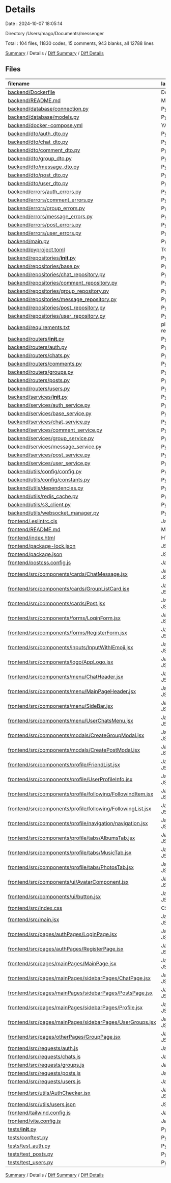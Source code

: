 # Details

Date : 2024-10-07 18:05:14

Directory /Users/mago/Documents/messenger

Total : 104 files,  11830 codes, 15 comments, 943 blanks, all 12788 lines

[Summary](results.md) / Details / [Diff Summary](diff.md) / [Diff Details](diff-details.md)

## Files
| filename | language | code | comment | blank | total |
| :--- | :--- | ---: | ---: | ---: | ---: |
| [backend/Dockerfile](/backend/Dockerfile) | Docker | 5 | 0 | 3 | 8 |
| [backend/README.md](/backend/README.md) | Markdown | 318 | 0 | 72 | 390 |
| [backend/database/connection.py](/backend/database/connection.py) | Python | 17 | 0 | 6 | 23 |
| [backend/database/models.py](/backend/database/models.py) | Python | 236 | 0 | 51 | 287 |
| [backend/docker-compose.yml](/backend/docker-compose.yml) | YAML | 31 | 0 | 2 | 33 |
| [backend/dto/auth_dto.py](/backend/dto/auth_dto.py) | Python | 23 | 0 | 10 | 33 |
| [backend/dto/chat_dto.py](/backend/dto/chat_dto.py) | Python | 11 | 0 | 7 | 18 |
| [backend/dto/comment_dto.py](/backend/dto/comment_dto.py) | Python | 18 | 0 | 9 | 27 |
| [backend/dto/group_dto.py](/backend/dto/group_dto.py) | Python | 14 | 0 | 6 | 20 |
| [backend/dto/message_dto.py](/backend/dto/message_dto.py) | Python | 29 | 0 | 8 | 37 |
| [backend/dto/post_dto.py](/backend/dto/post_dto.py) | Python | 34 | 0 | 8 | 42 |
| [backend/dto/user_dto.py](/backend/dto/user_dto.py) | Python | 29 | 0 | 7 | 36 |
| [backend/errors/auth_errors.py](/backend/errors/auth_errors.py) | Python | 26 | 0 | 9 | 35 |
| [backend/errors/comment_errors.py](/backend/errors/comment_errors.py) | Python | 8 | 0 | 4 | 12 |
| [backend/errors/group_errors.py](/backend/errors/group_errors.py) | Python | 8 | 0 | 3 | 11 |
| [backend/errors/message_errors.py](/backend/errors/message_errors.py) | Python | 8 | 0 | 3 | 11 |
| [backend/errors/post_errors.py](/backend/errors/post_errors.py) | Python | 7 | 0 | 3 | 10 |
| [backend/errors/user_errors.py](/backend/errors/user_errors.py) | Python | 20 | 0 | 7 | 27 |
| [backend/main.py](/backend/main.py) | Python | 64 | 0 | 21 | 85 |
| [backend/pyproject.toml](/backend/pyproject.toml) | TOML | 12 | 0 | 2 | 14 |
| [backend/repositories/__init__.py](/backend/repositories/__init__.py) | Python | 7 | 0 | 0 | 7 |
| [backend/repositories/base.py](/backend/repositories/base.py) | Python | 73 | 0 | 28 | 101 |
| [backend/repositories/chat_repository.py](/backend/repositories/chat_repository.py) | Python | 4 | 0 | 3 | 7 |
| [backend/repositories/comment_repository.py](/backend/repositories/comment_repository.py) | Python | 39 | 0 | 13 | 52 |
| [backend/repositories/group_repository.py](/backend/repositories/group_repository.py) | Python | 23 | 0 | 11 | 34 |
| [backend/repositories/message_repository.py](/backend/repositories/message_repository.py) | Python | 45 | 0 | 15 | 60 |
| [backend/repositories/post_repository.py](/backend/repositories/post_repository.py) | Python | 31 | 0 | 16 | 47 |
| [backend/repositories/user_repository.py](/backend/repositories/user_repository.py) | Python | 44 | 0 | 18 | 62 |
| [backend/requirements.txt](/backend/requirements.txt) | pip requirements | 37 | 0 | 0 | 37 |
| [backend/routers/__init__.py](/backend/routers/__init__.py) | Python | 6 | 0 | 0 | 6 |
| [backend/routers/auth.py](/backend/routers/auth.py) | Python | 50 | 0 | 15 | 65 |
| [backend/routers/chats.py](/backend/routers/chats.py) | Python | 82 | 6 | 20 | 108 |
| [backend/routers/comments.py](/backend/routers/comments.py) | Python | 26 | 0 | 10 | 36 |
| [backend/routers/groups.py](/backend/routers/groups.py) | Python | 61 | 0 | 14 | 75 |
| [backend/routers/posts.py](/backend/routers/posts.py) | Python | 90 | 0 | 19 | 109 |
| [backend/routers/users.py](/backend/routers/users.py) | Python | 124 | 0 | 26 | 150 |
| [backend/services/__init__.py](/backend/services/__init__.py) | Python | 8 | 0 | 0 | 8 |
| [backend/services/auth_service.py](/backend/services/auth_service.py) | Python | 87 | 0 | 26 | 113 |
| [backend/services/base_service.py](/backend/services/base_service.py) | Python | 20 | 0 | 7 | 27 |
| [backend/services/chat_service.py](/backend/services/chat_service.py) | Python | 12 | 0 | 6 | 18 |
| [backend/services/comment_service.py](/backend/services/comment_service.py) | Python | 64 | 1 | 18 | 83 |
| [backend/services/group_service.py](/backend/services/group_service.py) | Python | 61 | 0 | 18 | 79 |
| [backend/services/message_service.py](/backend/services/message_service.py) | Python | 60 | 0 | 17 | 77 |
| [backend/services/post_service.py](/backend/services/post_service.py) | Python | 52 | 0 | 22 | 74 |
| [backend/services/user_service.py](/backend/services/user_service.py) | Python | 91 | 0 | 37 | 128 |
| [backend/utils/config/config.py](/backend/utils/config/config.py) | Python | 57 | 0 | 19 | 76 |
| [backend/utils/config/constants.py](/backend/utils/config/constants.py) | Python | 4 | 0 | 2 | 6 |
| [backend/utils/dependencies.py](/backend/utils/dependencies.py) | Python | 91 | 0 | 27 | 118 |
| [backend/utils/redis_cache.py](/backend/utils/redis_cache.py) | Python | 14 | 0 | 9 | 23 |
| [backend/utils/s3_client.py](/backend/utils/s3_client.py) | Python | 22 | 0 | 9 | 31 |
| [backend/utils/websocket_manager.py](/backend/utils/websocket_manager.py) | Python | 13 | 0 | 7 | 20 |
| [frontend/.eslintrc.cjs](/frontend/.eslintrc.cjs) | JavaScript | 22 | 0 | 1 | 23 |
| [frontend/README.md](/frontend/README.md) | Markdown | 5 | 0 | 4 | 9 |
| [frontend/index.html](/frontend/index.html) | HTML | 14 | 0 | 3 | 17 |
| [frontend/package-lock.json](/frontend/package-lock.json) | JSON | 7,013 | 0 | 1 | 7,014 |
| [frontend/package.json](/frontend/package.json) | JSON | 36 | 0 | 1 | 37 |
| [frontend/postcss.config.js](/frontend/postcss.config.js) | JavaScript | 6 | 0 | 1 | 7 |
| [frontend/src/components/cards/ChatMessage.jsx](/frontend/src/components/cards/ChatMessage.jsx) | JavaScript JSX | 36 | 0 | 2 | 38 |
| [frontend/src/components/cards/GroupListCard.jsx](/frontend/src/components/cards/GroupListCard.jsx) | JavaScript JSX | 67 | 0 | 6 | 73 |
| [frontend/src/components/cards/Post.jsx](/frontend/src/components/cards/Post.jsx) | JavaScript JSX | 144 | 0 | 8 | 152 |
| [frontend/src/components/forms/LoginForm.jsx](/frontend/src/components/forms/LoginForm.jsx) | JavaScript JSX | 104 | 0 | 7 | 111 |
| [frontend/src/components/forms/RegisterForm.jsx](/frontend/src/components/forms/RegisterForm.jsx) | JavaScript JSX | 157 | 0 | 6 | 163 |
| [frontend/src/components/inputs/InputWithIEmoji.jsx](/frontend/src/components/inputs/InputWithIEmoji.jsx) | JavaScript JSX | 26 | 0 | 3 | 29 |
| [frontend/src/components/logo/AppLogo.jsx](/frontend/src/components/logo/AppLogo.jsx) | JavaScript JSX | 9 | 0 | 2 | 11 |
| [frontend/src/components/menu/ChatHeader.jsx](/frontend/src/components/menu/ChatHeader.jsx) | JavaScript JSX | 53 | 0 | 2 | 55 |
| [frontend/src/components/menu/MainPageHeader.jsx](/frontend/src/components/menu/MainPageHeader.jsx) | JavaScript JSX | 145 | 0 | 9 | 154 |
| [frontend/src/components/menu/SideBar.jsx](/frontend/src/components/menu/SideBar.jsx) | JavaScript JSX | 65 | 0 | 5 | 70 |
| [frontend/src/components/menu/UserChatsMenu.jsx](/frontend/src/components/menu/UserChatsMenu.jsx) | JavaScript JSX | 68 | 0 | 3 | 71 |
| [frontend/src/components/modals/CreateGroupModal.jsx](/frontend/src/components/modals/CreateGroupModal.jsx) | JavaScript JSX | 162 | 0 | 14 | 176 |
| [frontend/src/components/modals/CreatePostModal.jsx](/frontend/src/components/modals/CreatePostModal.jsx) | JavaScript JSX | 110 | 1 | 12 | 123 |
| [frontend/src/components/profile/FriendList.jsx](/frontend/src/components/profile/FriendList.jsx) | JavaScript JSX | 24 | 0 | 2 | 26 |
| [frontend/src/components/profile/UserProfileInfo.jsx](/frontend/src/components/profile/UserProfileInfo.jsx) | JavaScript JSX | 123 | 0 | 6 | 129 |
| [frontend/src/components/profile/following/FollowindItem.jsx](/frontend/src/components/profile/following/FollowindItem.jsx) | JavaScript JSX | 11 | 0 | 1 | 12 |
| [frontend/src/components/profile/following/FollowingList.jsx](/frontend/src/components/profile/following/FollowingList.jsx) | JavaScript JSX | 50 | 0 | 3 | 53 |
| [frontend/src/components/profile/navigation/navigation.jsx](/frontend/src/components/profile/navigation/navigation.jsx) | JavaScript JSX | 61 | 0 | 4 | 65 |
| [frontend/src/components/profile/tabs/AlbumsTab.jsx](/frontend/src/components/profile/tabs/AlbumsTab.jsx) | JavaScript JSX | 16 | 0 | 2 | 18 |
| [frontend/src/components/profile/tabs/MusicTab.jsx](/frontend/src/components/profile/tabs/MusicTab.jsx) | JavaScript JSX | 22 | 0 | 1 | 23 |
| [frontend/src/components/profile/tabs/PhotosTab.jsx](/frontend/src/components/profile/tabs/PhotosTab.jsx) | JavaScript JSX | 46 | 0 | 1 | 47 |
| [frontend/src/components/ui/AvatarComponent.jsx](/frontend/src/components/ui/AvatarComponent.jsx) | JavaScript JSX | 0 | 0 | 1 | 1 |
| [frontend/src/components/ui/button.jsx](/frontend/src/components/ui/button.jsx) | JavaScript JSX | 13 | 0 | 1 | 14 |
| [frontend/src/index.css](/frontend/src/index.css) | CSS | 40 | 1 | 9 | 50 |
| [frontend/src/main.jsx](/frontend/src/main.jsx) | JavaScript JSX | 34 | 1 | 2 | 37 |
| [frontend/src/pages/authPages/LoginPage.jsx](/frontend/src/pages/authPages/LoginPage.jsx) | JavaScript JSX | 17 | 0 | 2 | 19 |
| [frontend/src/pages/authPages/RegisterPage.jsx](/frontend/src/pages/authPages/RegisterPage.jsx) | JavaScript JSX | 17 | 0 | 2 | 19 |
| [frontend/src/pages/mainPages/MainPage.jsx](/frontend/src/pages/mainPages/MainPage.jsx) | JavaScript JSX | 36 | 0 | 2 | 38 |
| [frontend/src/pages/mainPages/sidebarPages/ChatPage.jsx](/frontend/src/pages/mainPages/sidebarPages/ChatPage.jsx) | JavaScript JSX | 114 | 2 | 11 | 127 |
| [frontend/src/pages/mainPages/sidebarPages/PostsPage.jsx](/frontend/src/pages/mainPages/sidebarPages/PostsPage.jsx) | JavaScript JSX | 41 | 0 | 6 | 47 |
| [frontend/src/pages/mainPages/sidebarPages/Profile.jsx](/frontend/src/pages/mainPages/sidebarPages/Profile.jsx) | JavaScript JSX | 20 | 0 | 1 | 21 |
| [frontend/src/pages/mainPages/sidebarPages/UserGroups.jsx](/frontend/src/pages/mainPages/sidebarPages/UserGroups.jsx) | JavaScript JSX | 70 | 0 | 7 | 77 |
| [frontend/src/pages/otherPages/GroupPage.jsx](/frontend/src/pages/otherPages/GroupPage.jsx) | JavaScript JSX | 4 | 0 | 1 | 5 |
| [frontend/src/requests/auth.js](/frontend/src/requests/auth.js) | JavaScript | 26 | 0 | 6 | 32 |
| [frontend/src/requests/chats.js](/frontend/src/requests/chats.js) | JavaScript | 12 | 0 | 6 | 18 |
| [frontend/src/requests/groups.js](/frontend/src/requests/groups.js) | JavaScript | 12 | 0 | 3 | 15 |
| [frontend/src/requests/posts.js](/frontend/src/requests/posts.js) | JavaScript | 41 | 1 | 7 | 49 |
| [frontend/src/requests/users.js](/frontend/src/requests/users.js) | JavaScript | 54 | 0 | 8 | 62 |
| [frontend/src/utils/AuthChecker.jsx](/frontend/src/utils/AuthChecker.jsx) | JavaScript JSX | 10 | 0 | 3 | 13 |
| [frontend/src/utils/users.json](/frontend/src/utils/users.json) | JSON | 47 | 0 | 1 | 48 |
| [frontend/tailwind.config.js](/frontend/tailwind.config.js) | JavaScript | 7 | 1 | 1 | 9 |
| [frontend/vite.config.js](/frontend/vite.config.js) | JavaScript | 5 | 1 | 2 | 8 |
| [tests/__init__.py](/tests/__init__.py) | Python | 0 | 0 | 1 | 1 |
| [tests/conftest.py](/tests/conftest.py) | Python | 36 | 0 | 12 | 48 |
| [tests/test_auth.py](/tests/test_auth.py) | Python | 101 | 0 | 20 | 121 |
| [tests/test_posts.py](/tests/test_posts.py) | Python | 102 | 0 | 23 | 125 |
| [tests/test_users.py](/tests/test_users.py) | Python | 60 | 0 | 22 | 82 |

[Summary](results.md) / Details / [Diff Summary](diff.md) / [Diff Details](diff-details.md)